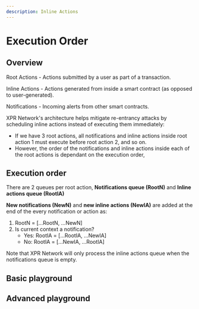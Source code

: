 ```yaml
---
description: Inline Actions
---
```



# Execution Order

## Overview

Root Actions - Actions submitted by a user as part of a transaction.

Inline Actions - Actions generated from inside a smart contract (as opposed to user-generated).

Notifications - Incoming alerts from other smart contracts.

XPR Network's architecture helps mitigate re-entrancy attacks by scheduling inline actions instead of executing them immediately:
- If we have 3 root actions, all notifications and inline actions inside root action 1 must execute before root action 2, and so on.
- However, the order of the notifications and inline actions inside each of the root actions is dependant on the execution order,

## Execution order
There are 2 queues per root action, **Notifications queue (RootN)** and **Inline actions queue (RootIA)**

**New notifications (NewN)** and **new inline actions (NewIA)** are added at the end of the every notification or action as:
1. RootN = [...RootN, ...NewN]
2. Is current context a notification?
     - Yes: RootIA = [...RootIA, ...NewIA]
     - No: RootIA = [...NewIA, ...RootIA]

Note that XPR Network will only process the inline actions queue when the notifications queue is empty.

## Basic playground

<ClientOnly>
<ExecutionOrder :rootActions="[
  {
          type: 'Action',
          elements: [
            {
              type: 'Notification',
              elements: [
                {
                  type: 'Action',
                  elements: [
                    {
                      type: 'Action',
                      elements: [],
                    },
                    {
                      type: 'Notification',
                      elements: [],
                    }
                  ],
                }
              ],
            },
          ],
        },
        {
          type: 'Action',
          elements: [
            {
              type: 'Action',
              elements: [],
            },
            {
              type: 'Notification',
              elements: [],
            }
          ],
        },
]"/>
</ClientOnly>

## Advanced playground

<ClientOnly>
<ExecutionOrder :rootActions="[
        {
          type: 'Action',
          elements: [
            {
              type: 'Action',
              elements: [
                {
                  type: 'Notification',
                  elements: [],
                },
                {
                  type: 'Action',
                  elements: [],
                }
              ],
            },
            {
              type: 'Notification',
              elements: [
                {
                  type: 'Action',
                  elements: [
                    {
                      type: 'Action',
                      elements: [],
                    },
                    {
                      type: 'Notification',
                      elements: [],
                    }
                  ],
                },
                {
                  type: 'Notification',
                  elements: [
                    {
                      type: 'Notification',
                      elements: [],
                    },
                    {
                      type: 'Action',
                      elements: [],
                    }
                  ],
                }
              ],
            },
            {
              type: 'Notification',
              elements: [
                {
                  type: 'Action',
                  elements: [],
                },
                {
                  type: 'Notification',
                  elements: [],
                }
              ],
            },
            {
              type: 'Action',
              elements: [
                {
                  type: 'Action',
                  elements: [],
                },
                {
                  type: 'Notification',
                  elements: [],
                }
              ],
            }
          ],
        },
        {
          type: 'Action',
          elements: [
            {
              type: 'Action',
              elements: [],
            },
            {
              type: 'Notification',
              elements: [],
            }
          ],
        },
]"/>
</ClientOnly>